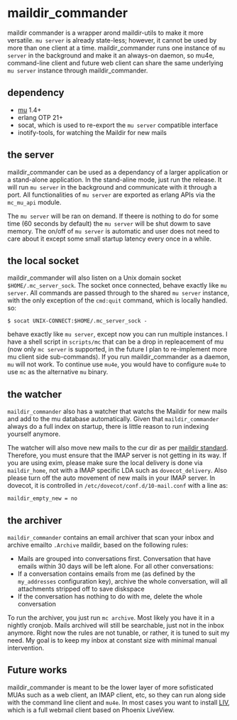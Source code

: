 # maildir_commander
maildir commander is a wrapper arond maildir-utils to make it more versatile. `mu server` is already state-less; however, it cannot be used by more than one client at a time. maildir_commander runs one instance of `mu server` in the background and make it an always-on daemon, so mu4e, command-line client and future web client can share the same underlying `mu server` instance through maildir_commander.

## dependency

* [mu](https://www.djcbsoftware.nl/code/mu/) 1.4+
* erlang OTP 21+
* socat, which is used to re-export the `mu server` compatible interface
* inotify-tools, for watching the Maildir for new mails

## the server

maildir_commander can be used as a dependancy of a larger application or a stand-alone application. In the stand-aline mode, just run the release. It will run `mu server` in the background and communicate with it through a port. All functionalities of `mu server` are exported as erlang APIs via the `mc_mu_api` module.

The `mu server` will be ran on demand. If theere is nothing to do for some time (60 seconds by default) the `mu server` will be shut dowm to save memory. The on/off of `mu server` is automatic and user does not need to care about it except some small startup latency every once in a while. 

## the local socket

maildir_commander will also listen on a Unix domain socket `$HOME/.mc_server_sock`. The socket once connected, behave exactly like `mu server`. All commands are passed through to the shared `mu server` instance, with the only exception of the `cmd:quit` command, which is locally handled. so:

```
$ socat UNIX-CONNECT:$HOME/.mc_server_sock -
```

behave exactly like `mu server`, except now you can run multiple instances. I have a shell script in `scripts/mc` that can be a drop in repleacement of mu (now only `mc server` is supported, in the future I plan to re-implement more mu client side sub-commands). If you run maildir_commander as a daemon, `mu` will not work. To continue use `mu4e`, you would have to configure `mu4e` to use `mc` as the alternative `mu` binary.

## the watcher

`maildir_commander` also has a watcher that watchs the Maildir for new mails and add to the mu database automatically. Given that `maildir_commander` always do a full index on startup, there is little reason to run indexing yourself anymore.

The watcher will also move new mails to the cur dir as per [maildir standard](https://cr.yp.to/proto/maildir.html). Therefore, you must ensure that the IMAP server is not getting in its way. If you are using exim, please make sure the local delivery is done via `maildir_home`, not with a IMAP specific LDA such as `dovecot_delivery`. Also please turn off the auto movement of new mails in your IMAP server. In dovecot, it is controlled in `/etc/dovecot/conf.d/10-mail.conf` with a line as:

```
maildir_empty_new = no
```

## the archiver

`maildir_commander` contains an email archiver that scan your inbox and archive emailto `.Archive` maildir, based on the following rules:

* Mails are grouped into conversations first. Conversation that have emails within 30 days will be left alone. For all other conversations:
* If a conversation contains emails from me (as defined by the `my_addresses` configuration key), archive the whole conversation, will all attachments stripped off to save diskspace
* If the conversation has nothing to do with me, delete the whole conversation

To run the archiver, you just run `mc archive`. Most likely you have it in a nightly cronjob. Mails archived will still be searchable, just not in the inbox anymore. Right now the rules are not tunable, or rather, it is tuned to suit my need. My goal is to keep my inbox at constant size with minimal manual intervention. 

## Future works

maildir_commander is meant to be the lower layer of more sofisticated MUAs such as a web client, an IMAP client, etc, so they can run along side with the command line client and `mu4e`. In most cases you want to install [LIV](https://github.com/derek-zhou/liv), which is a full webmail client based on Phoenix LiveView. 
